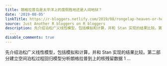```yaml
---
title: 朗格拉普岛是太平洋上的度假胜地还是人间地狱？
date: '2019-08-05'
linkTitle: https://r-bloggers.netlify.com/2019/08/rongelap-heaven-or-hell/
source: Just Another R bloggers on R bloggers
description: 先介绍泊松广义线性模型，包括模拟和计算，并和 Stan 实现的结果比较。第二部分建立空间泊松过程回归模型分析朗格拉普到上的核残留数据 1
  ...
disable_comments: true
---
```

先介绍泊松广义线性模型，包括模拟和计算，并和 Stan 实现的结果比较。第二部分建立空间泊松过程回归模型分析朗格拉普到上的核残留数据 1 ...